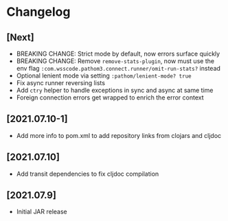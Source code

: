 # Changelog

## [Next]
- BREAKING CHANGE: Strict mode by default, now errors surface quickly
- BREAKING CHANGE: Remove `remove-stats-plugin`, now must use the env flag `:com.wsscode.pathom3.connect.runner/omit-run-stats?` instead
- Optional lenient mode via setting `:pathom/lenient-mode? true`
- Fix async runner reversing lists
- Add `ctry` helper to handle exceptions in sync and async at same time
- Foreign connection errors get wrapped to enrich the error context

## [2021.07.10-1]
- Add more info to pom.xml to add repository links from clojars and cljdoc

## [2021.07.10]
- Add transit dependencies to fix cljdoc compilation

## [2021.07.9]
- Initial JAR release
